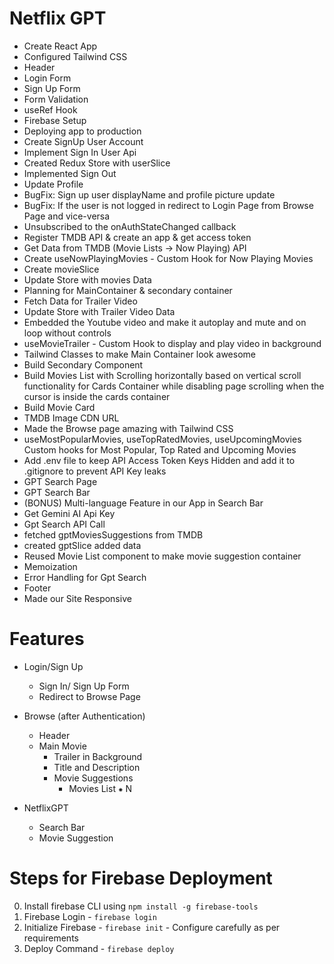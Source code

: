 # Netflix GPT

- Create React App
- Configured Tailwind CSS
- Header
- Login Form
- Sign Up Form
- Form Validation
- useRef Hook
- Firebase Setup
- Deploying app to production
- Create SignUp User Account
- Implement Sign In User Api
- Created Redux Store with userSlice
- Implemented Sign Out
- Update Profile
- BugFix: Sign up user displayName and profile picture update
- BugFix: If the user is not logged in redirect to Login Page from Browse Page and vice-versa
- Unsubscribed to the onAuthStateChanged callback
- Register TMDB API & create an app & get access token
- Get Data from TMDB (Movie Lists -> Now Playing) API
- Create useNowPlayingMovies - Custom Hook for Now Playing Movies
- Create movieSlice
- Update Store with movies Data
- Planning for MainContainer & secondary container
- Fetch Data for Trailer Video
- Update Store with Trailer Video Data
- Embedded the Youtube video and make it autoplay and mute and on loop without controls
- useMovieTrailer - Custom Hook to display and play video in background
- Tailwind Classes to make Main Container look awesome
- Build Secondary Component
- Build Movies List with Scrolling horizontally based on vertical scroll functionality for Cards Container while disabling page scrolling when the cursor is inside the cards container
- Build Movie Card
- TMDB Image CDN URL
- Made the Browse page amazing with Tailwind CSS
- useMostPopularMovies, useTopRatedMovies, useUpcomingMovies Custom hooks for Most Popular, Top Rated and Upcoming Movies
- Add .env file to keep API Access Token Keys Hidden and add it to .gitignore to prevent API Key leaks
- GPT Search Page
- GPT Search Bar
- (BONUS) Multi-language Feature in our App in Search Bar
- Get Gemini AI Api Key
- Gpt Search API Call
- fetched gptMoviesSuggestions from TMDB
- created gptSlice added data
- Reused Movie List component to make movie suggestion container
- Memoization
- Error Handling for Gpt Search
- Footer
- Made our Site Responsive

# Features

- Login/Sign Up

  - Sign In/ Sign Up Form
  - Redirect to Browse Page

- Browse (after Authentication)

  - Header
  - Main Movie
    - Trailer in Background
    - Title and Description
    - Movie Suggestions
      - Movies List ⁕ N

- NetflixGPT
  - Search Bar
  - Movie Suggestion

# Steps for Firebase Deployment

0. Install firebase CLI using `npm install -g firebase-tools`
1. Firebase Login - `firebase login`
2. Initialize Firebase - `firebase init` - Configure carefully as per requirements
3. Deploy Command - `firebase deploy`
